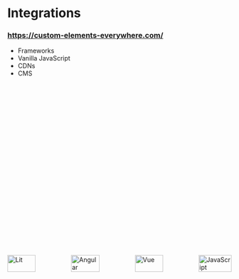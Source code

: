 <link rel="stylesheet" href="./assets/index.css" />
<script type="module" src="./assets/index.js"></script>

<style>
  section {
    display: grid;
    grid-template-columns: 1fr 1fr 1fr 1fr;
    align-items: center;
    justify-content: center;
    max-width: 700px;
    margin: 10vh auto 0 auto;
    gap: 80px;
  }

  img {
    width: 100%;
  }
</style>

# Integrations

### https://custom-elements-everywhere.com/

- Frameworks
- Vanilla JavaScript
- CDNs
- CMS

<section>
  <img src="assets/lit.svg" alt="Lit" />
  <img src="assets/angular.svg" alt="Angular" />
  <img src="assets/vue.svg" alt="Vue" />
  <img src="assets/javascript.svg" alt="JavaScript" />
</section>
